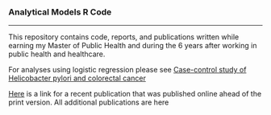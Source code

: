 ### Analytical Models R Code
________________________

This repository contains code, reports, and publications written while earning my Master of Public Health and during the 6 years after working in public health and healthcare. 

For analyses using logistic regression please see [Case-control study of Helicobacter pylori and colorectal cancer](https://github.com/jlb123/Projects/blob/master/American%20Cancer%20Society/CRC%20and%20H%20Pylori/CRC%20and%20H%20Pylori%20Analysis.sas)


[Here](https://www.ncbi.nlm.nih.gov/pubmed/29140936) is a link for a recent publication that was published online ahead of the print version.
 All additional publications are here 
 

